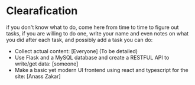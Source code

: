 # Clearafication

if you don't know what to do, come here from time to time to figure out tasks, if you are willing to do one, write your name and even notes on what you did after each task, and possibly add a task you can do:

- Collect actual content: [Everyone] (To be detailed)
- Use Flask and a MySQL database and create a RESTFUL API to write/get data: [someone]
- Make a basic yet modern UI frontend using react and typescript for the site: [Anass Zakar]
